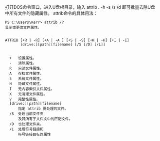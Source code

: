打开DOS命令窗口，进入U盘根目录，输入 attrib *.* -h -s /s /d 即可批量去除U盘中所有文件的隐藏属性。
attrib命令的具体用法：

```shell
PS C:\Users\Kerr> attrib /?
显示或更改文件属性。


ATTRIB [+R | -R] [+A | -A ] [+S | -S] [+H | -H] [+I | -I]
       [drive:][path][filename] [/S [/D] [/L]]


  +   设置属性。
  -   清除属性。
  R   只读文件属性。
  A   存档文件属性。
  S   系统文件属性。
  H   隐藏文件属性。
  I   无内容索引文件属性。
  X   无清理文件属性。
  V   完整性属性。
  [drive:][path][filename]
      指定 attrib 要处理的文件。
  /S  处理当前文件夹
      及其所有子文件夹中的匹配文件。
  /D  也处理文件夹。
  /L  处理符号链接和
      符号链接目标的属性
```
